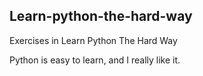 ## Learn-python-the-hard-way
Exercises in Learn Python The Hard Way

Python is easy to learn, and I really like it.
